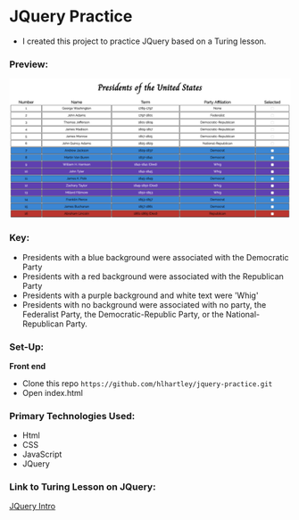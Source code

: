 # JQuery Practice
- I created this project to practice JQuery based on a Turing lesson. 

### Preview:
![Screenshot](jqueryss.png)

### Key:
- Presidents with a blue background were associated with the Democratic Party
- Presidents with a red background were associated with the Republican Party
- Presidents with a purple background and white text were 'Whig'
- Presidents with no background were associated with no party, the Federalist Party, the Democratic-Republic Party, or the National-Republican Party.

### Set-Up:
**Front end**  
* Clone this repo `https://github.com/hlhartley/jquery-practice.git`
* Open index.html

### Primary Technologies Used:
* Html
* CSS
* JavaScript
* JQuery

### Link to Turing Lesson on JQuery:
[JQuery Intro](http://frontend.turing.io/lessons/module-1/introduction-to-jquery.html)

